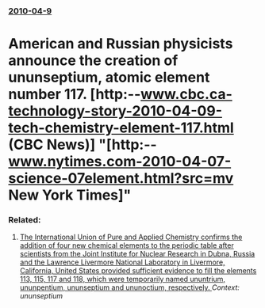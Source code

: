 ### [2010-04-9](/news/2010/04/9/index.md)

# American and Russian physicists announce the creation of ununseptium, atomic element number 117. [http:--www.cbc.ca-technology-story-2010-04-09-tech-chemistry-element-117.html (CBC News)] "[http:--www.nytimes.com-2010-04-07-science-07element.html?src=mv New York Times]"




### Related:

1. [The International Union of Pure and Applied Chemistry confirms the addition of four new chemical elements to the periodic table after scientists from the Joint Institute for Nuclear Research in Dubna, Russia and the Lawrence Livermore National Laboratory in Livermore, California, United States provided sufficient evidence to fill the elements 113, 115, 117 and 118, which were temporarily named ununtrium, ununpentium, ununseptium and ununoctium, respectively. ](/news/2016/01/4/the-international-union-of-pure-and-applied-chemistry-confirms-the-addition-of-four-new-chemical-elements-to-the-periodic-table-after-scient.md) _Context: ununseptium_
